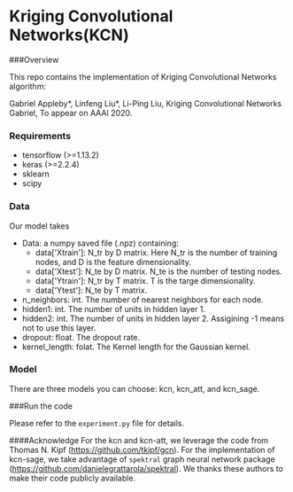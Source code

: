 # Kriging Convolutional Networks(KCN)

###Overview

This repo contains the implementation of Kriging Convolutional Networks algorithm:

Gabriel Appleby\*, Linfeng Liu\*, Li-Ping Liu, Kriging Convolutional Networks
Gabriel, To appear on AAAI 2020.



### Requirements

* tensorflow (>=1.13.2)
* keras (>=2.2.4)
* sklearn
* scipy



### Data

Our model takes 

* Data: a numpy saved file (.npz) containing:
  * data['Xtrain']: N_tr by D matrix. Here N_tr is the number of training nodes, and D is the feature dimensionality.
  * data['Xtest']: N_te by D matrix. N_te is the number of testing nodes.
  * data['Ytrain']: N_tr by T matrix. T is the targe dimensionality.
  * data['Ytest']: N_te by T matrix.
* n_neighbors: int. The number of nearest neighbors for each node.
* hidden1: int. The number of units in hidden layer 1.
* hidden2: int. The number of units in hidden layer 2. Assigining -1 means not to use this layer.
* dropout: float. The dropout rate.
* kernel_length: folat. The Kernel length for the Gaussian kernel.



### Model

There are three models you can choose: kcn, kcn_att, and kcn_sage. 



###Run the code

Please refer to the `experiment.py` file for details.

####Acknowledge
For the kcn and kcn-att, we leverage the code from Thomas N. Kipf (https://github.com/tkipf/gcn). For the implementation of kcn-sage, we take advantage of `spektral` graph neural network package (https://github.com/danielegrattarola/spektral). We thanks these authors to make their code publicly available.